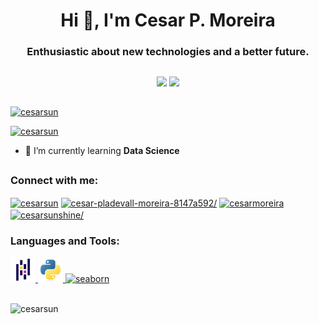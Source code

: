 <h1 align="center">Hi 👋, I'm Cesar P. Moreira</h1>
<h3 align="center">Enthusiastic about new technologies and a better future.</h3>

##

<div align="center">
  <img height="180em" src="https://github-readme-stats.vercel.app/api?username=CesarSun&show_icons=true&theme=dracula&include_all_commits=true&count_private=true"/>
  <img height="180em" src="https://github-readme-stats.vercel.app/api/top-langs/?username=CesarSun&layout=compact&langs_count=7&theme=dracula"/>
</div>

##

<p align="left"> <a href="https://github.com/ryo-ma/github-profile-trophy"><img src="https://github-profile-trophy.vercel.app/?username=cesarsun" alt="cesarsun" /></a> </p>

<p align="left"> <a href="https://twitter.com/cesarsun" target="dracula"><img src="https://img.shields.io/twitter/follow/cesarsun?logo=twitter&style=for-the-badge" alt="cesarsun" /></a> </p>

- 🌱 I’m currently learning **Data Science**

##

<h3 align="left">Connect with me:</h3>
<p align="left">
<a href="https://twitter.com/cesarsun" target="blank"><img align="center" src="https://raw.githubusercontent.com/rahuldkjain/github-profile-readme-generator/master/src/images/icons/Social/twitter.svg" alt="cesarsun" height="30" width="40" /></a>
<a href="https://linkedin.com/in/cesar-pladevall-moreira-8147a592/" target="blank"><img align="center" src="https://raw.githubusercontent.com/rahuldkjain/github-profile-readme-generator/master/src/images/icons/Social/linked-in-alt.svg" alt="cesar-pladevall-moreira-8147a592/" height="30" width="40" /></a>
<a href="https://kaggle.com/cesarmoreira" target="blank"><img align="center" src="https://raw.githubusercontent.com/rahuldkjain/github-profile-readme-generator/master/src/images/icons/Social/kaggle.svg" alt="cesarmoreira" height="30" width="40" /></a>
<a href="https://instagram.com/cesarsunshine/" target="blank"><img align="center" src="https://raw.githubusercontent.com/rahuldkjain/github-profile-readme-generator/master/src/images/icons/Social/instagram.svg" alt="cesarsunshine/" height="30" width="40" /></a>
</p>

<h3 align="left">Languages and Tools:</h3>
<p align="left"> <a href="https://pandas.pydata.org/" target="_blank" rel="noreferrer"> <img src="https://raw.githubusercontent.com/devicons/devicon/2ae2a900d2f041da66e950e4d48052658d850630/icons/pandas/pandas-original.svg" alt="pandas" width="40" height="40"/> </a> <a href="https://www.python.org" target="_blank" rel="noreferrer"> <img src="https://raw.githubusercontent.com/devicons/devicon/master/icons/python/python-original.svg" alt="python" width="40" height="40"/> </a> <a href="https://seaborn.pydata.org/" target="_blank" rel="noreferrer"> <img src="https://seaborn.pydata.org/_images/logo-mark-lightbg.svg" alt="seaborn" width="40" height="40"/> </a> </p>


##

<p><img align="center" src="https://github-readme-streak-stats.herokuapp.com/?user=cesarsun&" alt="cesarsun" /></p>
